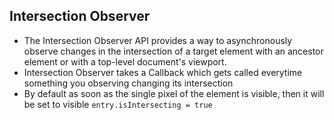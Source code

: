 ## Intersection Observer
- The Intersection Observer API provides a way to asynchronously observe changes in the intersection of a target element with an ancestor element or with a top-level document's viewport.
- Intersection Observer takes a Callback which gets called everytime something you observing changing its intersection 
- By default as soon as the single pixel of the element is visible, then it will be set to visible `entry.isIntersecting = true`
